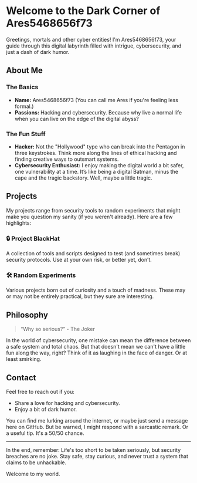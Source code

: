 # Welcome to the Dark Corner of Ares5468656f73

Greetings, mortals and other cyber entities! I'm Ares5468656f73, your guide through this digital labyrinth filled with intrigue, cybersecurity, and just a dash of dark humor.

## About Me

### The Basics
- **Name:** Ares5468656f73 (You can call me Ares if you're feeling less formal.)
- **Passions:** Hacking and cybersecurity. Because why live a normal life when you can live on the edge of the digital abyss?

### The Fun Stuff
- **Hacker:** Not the "Hollywood" type who can break into the Pentagon in three keystrokes. Think more along the lines of ethical hacking and finding creative ways to outsmart systems.
- **Cybersecurity Enthusiast:** I enjoy making the digital world a bit safer, one vulnerability at a time. It’s like being a digital Batman, minus the cape and the tragic backstory. Well, maybe a little tragic.

## Projects

My projects range from security tools to random experiments that might make you question my sanity (if you weren't already). Here are a few highlights:

### 🔒 Project BlackHat
A collection of tools and scripts designed to test (and sometimes break) security protocols. Use at your own risk, or better yet, don’t.

### 🛠️ Random Experiments
Various projects born out of curiosity and a touch of madness. These may or may not be entirely practical, but they sure are interesting.

## Philosophy

> “Why so serious?” - The Joker

In the world of cybersecurity, one mistake can mean the difference between a safe system and total chaos. But that doesn't mean we can't have a little fun along the way, right? Think of it as laughing in the face of danger. Or at least smirking.

## Contact

Feel free to reach out if you:
- Share a love for hacking and cybersecurity.
- Enjoy a bit of dark humor.

You can find me lurking around the internet, or maybe just send a message here on GitHub. But be warned, I might respond with a sarcastic remark. Or a useful tip. It's a 50/50 chance.

---

In the end, remember: Life's too short to be taken seriously, but security breaches are no joke. Stay safe, stay curious, and never trust a system that claims to be unhackable.

Welcome to my world.
